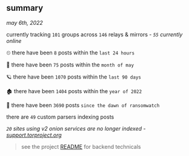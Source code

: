 
## summary
_may 6th, 2022_

currently tracking `101` groups across `146` relays & mirrors - _`55` currently online_

⏲ there have been `8` posts within the `last 24 hours`

🦈 there have been `75` posts within the `month of may`

🪐 there have been `1070` posts within the `last 90 days`

🏚 there have been `1404` posts within the `year of 2022`

🦕 there have been `3690` posts `since the dawn of ransomwatch`

there are `49` custom parsers indexing posts

_`20` sites using v2 onion services are no longer indexed - [support.torproject.org](https://support.torproject.org/onionservices/v2-deprecation/)_

> see the project [README](https://github.com/thetanz/ransomwatch#ransomwatch--) for backend technicals
